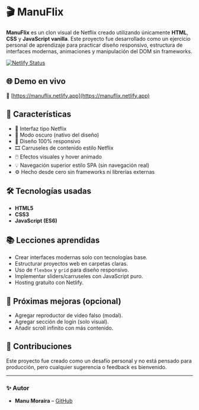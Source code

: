 # 🎬 ManuFlix

**ManuFlix** es un clon visual de Netflix creado utilizando únicamente **HTML**, **CSS** y **JavaScript vanilla**. Este proyecto fue desarrollado como un ejercicio personal de aprendizaje para practicar diseño responsivo, estructura de interfaces modernas, animaciones y manipulación del DOM sin frameworks.

[![Netlify Status](https://api.netlify.com/api/v1/badges/9f015eed-cf63-4dd8-bc4c-6d35a90ac49a/deploy-status)](https://app.netlify.com/projects/manuflix/deploys)

## 🌐 Demo en vivo

🔗 [https://manuflix.netlify.app](https://manuflix.netlify.app)

## 🚀 Características

- 🎥 Interfaz tipo Netflix
- 🌙 Modo oscuro (nativo del diseño)
- 📱 Diseño 100% responsivo
- 🎞️ Carruseles de contenido estilo Netflix
- 🖱️ Efectos visuales y hover animado
- 💡 Navegación superior estilo SPA (sin navegación real)
- ⚙️ Hecho desde cero sin frameworks ni librerías externas

## 🛠️ Tecnologías usadas

- **HTML5**
- **CSS3**
- **JavaScript (ES6)**


## 📚 Lecciones aprendidas

- Crear interfaces modernas solo con tecnologías base.
- Estructurar proyectos web en carpetas claras.
- Uso de `flexbox` y `grid` para diseño responsivo.
- Implementar sliders/carruseles con JavaScript puro.
- Hosting gratuito con Netlify.

## 📌 Próximas mejoras (opcional)

- Agregar reproductor de video falso (modal).
- Agregar sección de login (solo visual).
- Añadir scroll infinito con más contenido.

## 🤝 Contribuciones

Este proyecto fue creado como un desafío personal y no está pensado para producción, pero cualquier sugerencia o feedback es bienvenido.

---

### ✨ Autor

- **Manu Moraira** – [GitHub](https://github.com/manummg10)
